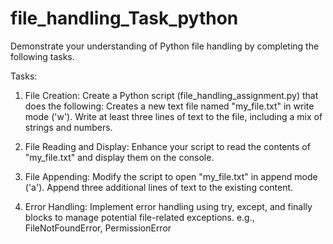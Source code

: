 # file_handling_Task_python

Demonstrate your understanding of Python file handling by completing the following tasks.

Tasks:

1. File Creation:
Create a Python script (file_handling_assignment.py) that does the following:
Creates a new text file named "my_file.txt" in write mode ('w').
Write at least three lines of text to the file, including a mix of strings and numbers.

2. File Reading and Display:
Enhance your script to read the contents of "my_file.txt" and display them on the console.

3. File Appending:
Modify the script to open "my_file.txt" in append mode ('a').
Append three additional lines of text to the existing content.

4. Error Handling:
Implement error handling using try, except, and finally blocks to manage potential file-related exceptions.
e.g., FileNotFoundError, PermissionError
